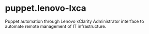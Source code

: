 # puppet.lenovo-lxca
Puppet automation through Lenovo xClarity Administrator interface to automate remote management of IT infrastructure.
